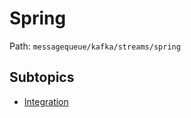 # Spring

Path: `messagequeue/kafka/streams/spring`

## Subtopics
- [Integration](./integration/README.md)
